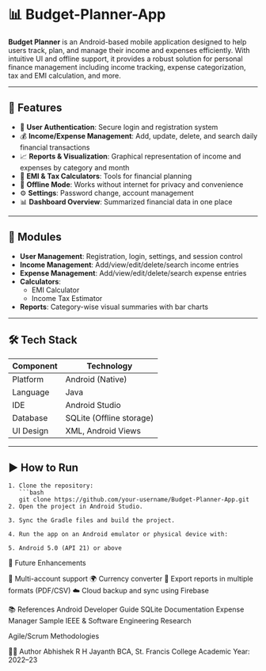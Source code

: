 
# 📊 Budget-Planner-App

**Budget Planner** is an Android-based mobile application designed to help users track, plan, and manage their income and expenses efficiently. With intuitive UI and offline support, it provides a robust solution for personal finance management including income tracking, expense categorization, tax and EMI calculation, and more.

---

## 🧠 Features

- 🔐 **User Authentication**: Secure login and registration system
- 💰 **Income/Expense Management**: Add, update, delete, and search daily financial transactions
- 📈 **Reports & Visualization**: Graphical representation of income and expenses by category and month
- 🧮 **EMI & Tax Calculators**: Tools for financial planning
- 📂 **Offline Mode**: Works without internet for privacy and convenience
- ⚙️ **Settings**: Password change, account management
- 📊 **Dashboard Overview**: Summarized financial data in one place

---

## 🧱 Modules

- **User Management**: Registration, login, settings, and session control
- **Income Management**: Add/view/edit/delete/search income entries
- **Expense Management**: Add/view/edit/delete/search expense entries
- **Calculators**: 
  - EMI Calculator  
  - Income Tax Estimator  
- **Reports**: Category-wise visual summaries with bar charts

---

## 🛠️ Tech Stack

| Component            | Technology               |
|----------------------|---------------------------|
| Platform             | Android (Native)          |
| Language             | Java                      |
| IDE                  | Android Studio            |
| Database             | SQLite (Offline storage)  |
| UI Design            | XML, Android Views        |

---

## ▶️ How to Run

    1. Clone the repository:
       ```bash
       git clone https://github.com/your-username/Budget-Planner-App.git
    2. Open the project in Android Studio.
    
    3. Sync the Gradle files and build the project.
    
    4. Run the app on an Android emulator or physical device with:
    
    5. Android 5.0 (API 21) or above



🚀 Future Enhancements

🔄 Multi-account support
🌍 Currency converter
🧾 Export reports in multiple formats (PDF/CSV)
☁️ Cloud backup and sync using Firebase


📚 References
Android Developer Guide
SQLite Documentation
Expense Manager Sample
IEEE & Software Engineering Research

Agile/Scrum Methodologies

👨‍💻 Author
Abhishek R
H Jayanth
BCA, St. Francis College
Academic Year: 2022–23



